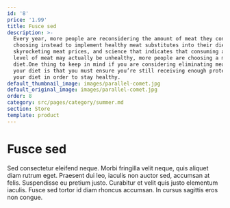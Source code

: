 ```yaml
---
id: '8'
price: '1.99'
title: Fusce sed
description: >-
  Every year, more people are reconsidering the amount of meat they consume,
  choosing instead to implement healthy meat substitutes into their diets.With
  skyrocketing meat prices, and science that indicates that consuming a high
  level of meat may actually be unhealthy, more people are choosing a meat-free
  diet.One thing to keep in mind if you are considering eliminating meat from
  your diet is that you must ensure you’re still receiving enough protein in
  your diet in order to stay healthy.
default_thumbnail_image: images/parallel-comet.jpg
default_original_image: images/parallel-comet.jpg
order: 8
category: src/pages/category/summer.md
section: Store
template: product
---
```


# Fusce sed

Sed consectetur eleifend neque. Morbi fringilla velit neque, quis aliquet diam rutrum eget. Praesent dui leo, iaculis non auctor sed, accumsan at felis. Suspendisse eu pretium justo. Curabitur et velit quis justo elementum iaculis. Fusce sed tortor id diam rhoncus accumsan. In cursus sagittis eros non congue.